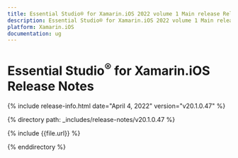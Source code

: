 ```yaml
---
title: Essential Studio® for Xamarin.iOS 2022 volume 1 Main release Release Notes  
description: Essential Studio® for Xamarin.iOS 2022 volume 1 Main release Release Notes  
platform: Xamarin.iOS
documentation: ug
---
```


# Essential Studio<sup>®</sup> for Xamarin.iOS  Release Notes  

{% include release-info.html date="April 4, 2022" version="v20.1.0.47" %} 

{% directory path: _includes/release-notes/v20.1.0.47 %}

{% include {{file.url}} %}

{% enddirectory %}